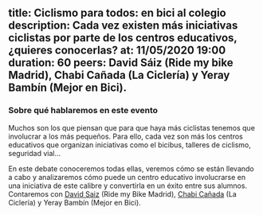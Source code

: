 title: Ciclismo para todos: en bici al colegio
description: Cada vez existen más iniciativas ciclistas por parte de los centros educativos, ¿quieres conocerlas?
at: 11/05/2020 19:00
duration: 60
peers: David Sáiz (Ride my bike Madrid), Chabi Cañada (La Ciclería) y Yeray Bambín (Mejor en Bici). 
----
### Sobre qué hablaremos en este evento

Muchos son los que piensan que para que haya más ciclistas tenemos que involucrar a los más pequeños. Para ello, cada vez son más los centros educativos que organizan iniciativas como el bicibus, talleres de ciclismo, seguridad vial…

En este debate conoceremos todas ellas, veremos cómo se están llevando a cabo y analizaremos cómo puede un centro educativo involucrarse en una iniciativa de este calibre y convertirla en un éxito entre sus alumnos. Contaremos con [David Saiz](https://twitter.com/ridemybikemadrd) (Ride my Bike Madrid), [Chabi Cañada](https://twitter.com/LaCicleria) (La Ciclería) y Yeray Bambín (Mejor en Bici).
